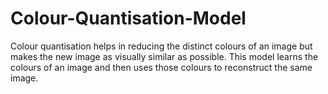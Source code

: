# Colour-Quantisation-Model
Colour quantisation helps in reducing the distinct colours of an image but makes the new image as visually similar as possible.
This model learns the colours of an image and then uses those colours to reconstruct the same image.
